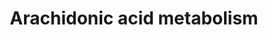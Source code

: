 ---
annotations:
- id: PW:0000460
  parent: classic metabolic pathway
  type: Pathway Ontology
  value: arachidonic acid metabolic pathway
authors:
- ReactomeTeam
- Anwesha
- Mkutmon
description: Eicosanoids, oxygenated, 20-carbon fatty acids, are autocrine and paracrine
  signaling molecules that modulate physiological processes including pain, fever,
  inflammation, blood clot formation, smooth muscle contraction and relaxation, and
  the release of gastric acid. Eicosanoids are  synthesized in humans primarily from
  arachidonic acid (all-cis 5,8,11,14-eicosatetraenoic acid) that is released from
  membrane phospholipids. Once released, arachidonic acid is acted on by prostaglandin
  G/H synthases (PTGS, also known as cyclooxygenases (COX)) to form prostaglandins
  and thromboxanes, by arachidonate lipoxygenases (ALOX) to form leukotrienes, epoxygenases
  (cytochrome P450s and epoxide hydrolase) to form epoxides such as 15-eicosatetraenoic
  acids, and omega-hydrolases (cytochrome P450s) to form hydroxyeicosatetraenoic acids
  (Buczynski et al. 2009, Vance & Vance 2008).<br>Levels of free arachidonic acid
  in the cell are normally very low so the rate of synthesis of eicosanoids is determined
  primarily by the activity of phospholipase A2, which mediates phospholipid cleavage
  to generate free arachidonic acid. The enzymes involved in arachidonic acid metabolism
  are typically constitutively expressed so the subset of these enzymes expressed
  by a cell determines the range of eicosanoids it can synthesize.<br>Eicosanoids
  are unstable, undergoing conversion to inactive forms with half-times under physiological
  conditions of seconds or minutes. Many of these reactions appear to be spontaneous.  View
  original pathway at [http://www.reactome.org/PathwayBrowser/#DIAGRAM=2142753 Reactome].
last-edited: 2021-01-25
organisms:
- Homo sapiens
redirect_from:
- /index.php/Pathway:WP2650
- /instance/WP2650
revision: null
schema-jsonld:
- '@context': https://schema.org/
  '@id': https://wikipathways.github.io/pathways/WP2650.html
  '@type': Dataset
  creator:
    '@type': Organization
    name: WikiPathways
  description: Eicosanoids, oxygenated, 20-carbon fatty acids, are autocrine and paracrine
    signaling molecules that modulate physiological processes including pain, fever,
    inflammation, blood clot formation, smooth muscle contraction and relaxation,
    and the release of gastric acid. Eicosanoids are  synthesized in humans primarily
    from arachidonic acid (all-cis 5,8,11,14-eicosatetraenoic acid) that is released
    from membrane phospholipids. Once released, arachidonic acid is acted on by prostaglandin
    G/H synthases (PTGS, also known as cyclooxygenases (COX)) to form prostaglandins
    and thromboxanes, by arachidonate lipoxygenases (ALOX) to form leukotrienes, epoxygenases
    (cytochrome P450s and epoxide hydrolase) to form epoxides such as 15-eicosatetraenoic
    acids, and omega-hydrolases (cytochrome P450s) to form hydroxyeicosatetraenoic
    acids (Buczynski et al. 2009, Vance & Vance 2008).<br>Levels of free arachidonic
    acid in the cell are normally very low so the rate of synthesis of eicosanoids
    is determined primarily by the activity of phospholipase A2, which mediates phospholipid
    cleavage to generate free arachidonic acid. The enzymes involved in arachidonic
    acid metabolism are typically constitutively expressed so the subset of these
    enzymes expressed by a cell determines the range of eicosanoids it can synthesize.<br>Eicosanoids
    are unstable, undergoing conversion to inactive forms with half-times under physiological
    conditions of seconds or minutes. Many of these reactions appear to be spontaneous.  View
    original pathway at [http://www.reactome.org/PathwayBrowser/#DIAGRAM=2142753 Reactome].
  keywords:
  - '(5Z,11Z,14Z)-8,9-dihydroxyicosatrienoic acid '
  - '(5Z,8Z,11Z)-14,15-dihydroxyicosatrienoic acid '
  - '(5Z,8Z,14Z)-11,12-dihydroxyicosatrienoic acid '
  - (CYP4F2/4F3 based)
  - (TX)
  - '11,12-EET '
  - 12-oxoETE
  - 12-oxoLTB4
  - 12R-HETE
  - 12R-HpETE
  - 12S-HETE
  - 12S-HpETE
  - '14,15-EET '
  - 15-HEDH
  - 15-oxoETE
  - 15R-HETE
  - 15S-HETE
  - 15S-HpETE
  - '16-HETE '
  - 16/17/18-HETE
  - '17-HETE '
  - '18-HETE '
  - 18cooh-LTB4
  - 19-HETE
  - 20-HETE
  - 20OH-LTB4
  - 20cho-LTB4
  - 20cooh-LTB4
  - '5,6-DHET '
  - 5,6-EET
  - '5,6-EET '
  - 5-HEDH
  - 5-HETE
  - 5-HETEL
  - 5-oxoETE
  - 5S-HETE
  - 5S-HpETE
  - '6t,12epi-LTB4 '
  - '6t-LTB4 '
  - 6t/6t,12epi-LTB4
  - '8,9-EET '
  - 8,9/11,12/14,15-EET
  - AA
  - ABCC1
  - ADP
  - AEA
  - ALDH
  - 'ALOX12 '
  - ALOX12/15
  - ALOX12:Fe2+
  - 'ALOX12B '
  - ALOX12B:Fe2+
  - 'ALOX15 '
  - ALOX15/15B
  - ALOX15:Fe2+
  - 'ALOX15B '
  - 'ALOX5 '
  - ALOX5:ALOX5AP:LTC4S
  - ALOX5:Ca2+:Fe2+
  - 'ALOX5AP '
  - ALOXE3
  - ARA
  - ARACOH
  - ATP
  - AWAT1
  - Ac-PTGS2 dimer
  - Active
  - Acyl-CoA
  - CYP(1)
  - CYP(2)
  - CYP(3)
  - CYP(4)
  - CYP(5)
  - 'CYP1A1 '
  - 'CYP1A2 '
  - 'CYP1B1 '
  - 'CYP2C19 '
  - 'CYP2C8 '
  - 'CYP2C9 '
  - 'CYP2J2 '
  - 'CYP2U1 '
  - 'CYP4A11 '
  - 'CYP4A22 '
  - 'CYP4B1 '
  - 'CYP4F11 '
  - 'CYP4F2 '
  - 'CYP4F22 '
  - 'CYP4F3 '
  - 'CYP4F8 '
  - 'Ca2+ '
  - CoA-SH
  - Cytochrome P450
  - DHET(1)
  - DPEP
  - 'DPEP1 '
  - DPEP1,2,3 dimers
  - 'DPEP2 '
  - 'DPEP3 '
  - EET(1)
  - 'EPHX2 '
  - EPHX2 dimer
  - ETA
  - EXA4
  - EXC4
  - EXD4
  - EXE4
  - FAAH
  - FAAH2
  - 'Fe2+ '
  - GGT
  - 'GGT1(1-380) '
  - 'GGT1(381-569) '
  - GGT1, 5 dimers
  - 'GGT5(1-387) '
  - 'GGT5(388-586) '
  - GPX1/2/4
  - GSH
  - GSSG
  - Gly
  - H+
  - H2O
  - HXA3
  - 'HXA3 '
  - HXA3/B3
  - 'HXB3 '
  - HXEH
  - L-Glu
  - 'L-selenocysteine residue-GPX1 '
  - 'L-selenocysteine-residue-GPX2 '
  - 'L-selenocysteine-residue-GPX4(?-197) '
  - LPC
  - LTA4
  - 'LTA4H '
  - LTA4H:Zn2+
  - LTB4
  - LTC4
  - 'LTC4S '
  - LTD4
  - LTE4
  - 'Mg2+ '
  - NAD(P)+
  - NAD(P)H
  - 'NAD+ '
  - 'NADH '
  - NADP+
  - 'NADP+ '
  - NADPH
  - 'NADPH '
  - 'O-acetyl-L-serine-PTGS2 '
  - O2
  - PC
  - 'PC '
  - PLA2:phosphatidylcholine
  - 'PON1 '
  - PON1,2,3:2xCa2+
  - 'PON2 '
  - 'PON3 '
  - PTGR1
  - 'PTGS2 '
  - Prostaglandins (PG)
  - Synthesis of
  - 'TrXA3 '
  - TrXA3/B3
  - 'TrXB3 '
  - 'Zn2+ '
  - and Thromboxanes
  - arachidyl ester
  - dimers
  - 'heme b '
  - p-S272,T222,T334-MAPKAPK2
  - 'p-S272-ALOX5 '
  - p-S272-ALOX5:Ca2+:Fe2+
  - 'p-S505,S727-PLA2G4A '
  license: CC0
  name: Arachidonic acid metabolism
seo: CreativeWork
title: Arachidonic acid metabolism
wpid: WP2650
---